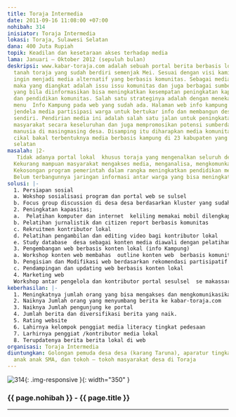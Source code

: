 ```yaml
---
title: Toraja Intermedia
date: 2011-09-16 11:08:00 +07:00
nohibah: 314
inisiator: Toraja Intermedia
lokasi: Toraja, Sulawesi Selatan
dana: 400 Juta Rupiah
topik: Keadilan dan kesetaraan akses terhadap media
lama: Januari – Oktober 2012 (sepuluh bulan)
deskripsi: www.kabar-toraja.com adalah sebuah portal berita berbasis lokal seputar
  tanah toraja yang sudah berdiri semenjak Mei. Sesuai dengan visi kami, portal ini
  ingin menjadi media alternatif yang berbasis komunitas. Sebagai media komunitas,
  maka yang diangkat adalah issu issu komunitas dan juga berbagai sumber daya komunitas
  yang bila diinformasikan bisa meningkatkan kesempatan peningkatan kapasitas ekonomi
  dan pendidikan komunitas. Salah satu strateginya adalah dengan menekankan pembuatan
  menu  Info Kampung pada web yang sudah ada. Halaman web info kampung ini akan menjadi
  jendela media partisipasi warga untuk bertukar info dan membangun desa desa mereka
  sendiri. Pendirian media ini adalah salah satu jalan untuk peningkatan kapasitas
  masyarakat secara keseluruhan dan juga mempromosikan potensi sumberdaya alam dan
  manusia di masingmasing desa. Disamping itu diharapkan media komunitas ini menjadi
  cikal bakal terbentuknya media berbasis kampung di 23 kabupaten yang ada di Sulawesi
  selatan
masalah: |2-
   Tidak adanya portal lokal  khusus toraja yang mengenalkan seluruh desa di tanah sehingga toraja bisa dikenal lebih jauh, terutama dalam masalah pariwisata yang bisa meningkatkan pendapatan warga toraja
  Kekurang mampuan masyarakat mengakses media, menganalisa, mengkomunkasikan media yang bisa meningkatkan partisipasi dan interaksi media antar warga (terutama dengan yang di perantauan) dan berbagai stakeholder yang lain yang bisa mempromosikan daerah mereka, sekaligus meningkatkan ekonomi desa
  Kekosongan program pemerintah dalam rangka meningkatkan pendidikan media bagi warga
  Belum terbangunnya jaringan informasi antar warga yang bisa meningkatkan kesempatan akses akses ekonomi dan terbangunnya trust society
solusi: |-
  1. Persiapan sosial
  a. Wokshop sosialisasi program dan portal web se sulsel
  b. Focus group discussion di desa desa berdasarkan kluster yang sudah ditentukan,
  2. Peningkatan kapasitas;
  a.  Pelatihan komputer dan internet  keliling memakai mobil dilengkapi dengan peralatan komputer ditujukan untuk anak – anak SMA, aparat desa dan pemuda.
  b. Pelatihan jurnalistik dan citizen report berbasis komunitas
  c. Rekruitmen kontributor lokal
  d. Pelatihan pengambilan dan editing video bagi kontributor lokal
  e. Study database  desa sebagai konten media diawali dengan pelatihan studi database
  3. Pengembangan web berbasis konten lokal (info Kampung)
  a. Workshop konten web membahas  outline konten web  berbasis komunitas berdasarkan rekomendasi partisipatif  peserta
  b. Pengisian dan Modifikasi web berdasarkan rekomendasi partisipatif peserta dan studi database.
  c. Pendampingan dan updating web berbasis konten lokal
  4. Marketing web
  Workshop antar pengelola dan kontributor portal sesulsel  se makassar dan launching kabar-toraja.com untuk semua stakeholder. Proyek ini akan memberi keuntungan kepada  golongan pemuda desa desa (karang Taruna), aparatur tingkat pedesaan, anak anak SMA, dan tokoh – tokoh masyarakat desa di Toraja
keberhasilan: |-
  1. Meningkatnya jumlah orang yang bisa mengakses dan mengkomunikasikan media
  2. Naiknya Jumlah orang yang menyumbang berita ke kabar-toraja.com
  3. Naiknya Jumlah pengunjung ke portal
  4. Jumlah berita dan diversifikasi berita yang naik.
  5. Rating website
  6. Lahirnya kelompok penggiat media literacy tingkat pedesaan
  7. Larhirnya penggiat /kontributor media lokal
  8. Terupdatenya berita berita lokal di web
organisasi: Toraja Intermedia
diuntungkan: Golongan pemuda desa desa (karang Taruna), aparatur tingkat pedesaan,
  anak anak SMA, dan tokoh – tokoh masyarakat desa di Toraja
---
```


![314](/static/img/hibahcmb/314.png){: .img-responsive }{: width="350" }

### {{ page.nohibah }} - {{ page.title }}

---
